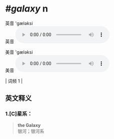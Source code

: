 # ***\#galaxy*** n
英音 'ɡæləksi  
英音
<audio src="./media/galaxy1.aac" controls="controls"></audio>

美音 'ɡæləksi  
美音
<audio src="./media/galaxy2.aac" controls="controls"></audio>



| 词频 1 |  

英文释义
---
### 1.**[C]星系：**  

 > **the Galaxy**  
 > 银河；银河系    


